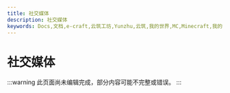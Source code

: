 ```yaml
---
title: 社交媒体
description: 社交媒体
keywords: Docs,文档,e-craft,云筑工坊,Yunzhu,云筑,我的世界,MC,Minecraft,我的世界服务器,服务器,云筑工坊服务器,云筑工坊服务器文档,云筑工坊文档中心
---
```


# 社交媒体

:::warning
此页面尚未编辑完成，部分内容可能不完整或错误。
:::